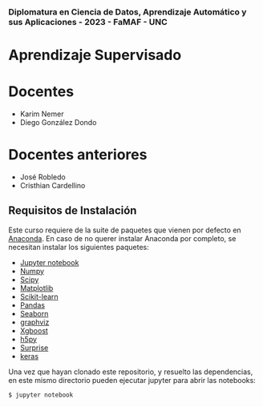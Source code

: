 ### Diplomatura en Ciencia de Datos, Aprendizaje Automático y sus Aplicaciones - 2023 - FaMAF - UNC
# Aprendizaje Supervisado

# Docentes
- Karim Nemer
- Diego González Dondo

# Docentes anteriores

- José Robledo
- Cristhian Cardellino


## Requisitos de Instalación

Este curso requiere de la suite de paquetes que vienen por defecto en
[Anaconda](https://www.anaconda.com/download/).  En caso de no querer instalar
Anaconda por completo, se necesitan instalar los siguientes paquetes:

- [Jupyter notebook](https://jupyter-notebook.readthedocs.io/en/stable/)
- [Numpy](https://numpy.org/)
- [Scipy](https://scipy.org/)
- [Matplotlib](https://matplotlib.org/)
- [Scikit-learn](https://scikit-learn.org/stable/)
- [Pandas](https://pandas.pydata.org/)
- [Seaborn](https://seaborn.pydata.org/)
- [graphviz](https://bobswift.atlassian.net/wiki/spaces/GVIZ/pages/20971549/How+to+install+Graphviz+software)
- [Xgboost](https://xgboost.readthedocs.io/en/stable/)
- [h5py](https://docs.h5py.org/en/stable/high/dataset.html)
- [Surprise](http://surpriselib.com/)
- [keras](https://keras.io/)

Una vez que hayan clonado este repositorio, y resuelto las dependencias,
en este mismo directorio pueden ejecutar jupyter para abrir las notebooks:

```
$ jupyter notebook
```
